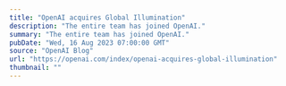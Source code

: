 ```yaml
---
title: "OpenAI acquires Global Illumination"
description: "The entire team has joined OpenAI."
summary: "The entire team has joined OpenAI."
pubDate: "Wed, 16 Aug 2023 07:00:00 GMT"
source: "OpenAI Blog"
url: "https://openai.com/index/openai-acquires-global-illumination"
thumbnail: ""
---
```



